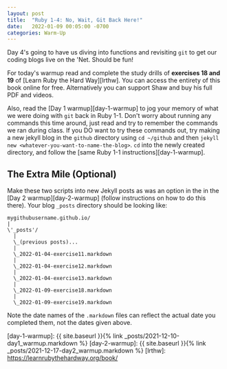 ```yaml
---
layout: post
title:  "Ruby 1-4: No, Wait, Git Back Here!"
date:   2022-01-09 00:05:00 -0700
categories: Warm-Up
---
```


Day 4's going to have us diving into functions and revisiting `git` to get our coding blogs live on the 'Net. Should be fun!

For today's warmup read and complete the study drills of **exercises 18 and 19** of [Learn Ruby the Hard Way][lrthw]. You can access the entirety of this book online for free. Alternatively you can support Shaw and buy his full PDF and videos.

Also, read the [Day 1 warmup][day-1-warmup] to jog your memory of what we were doing with `git` back in Ruby 1-1. Don't worry about running any commands this time around, just read and try to remember the commands we ran during class. If you DO want to try these commands out, try making a new jekyll blog in the `github` directory using `cd ~/github` and then `jekyll new <whatever-you-want-to-name-the-blog>`. `cd` into the newly created directory, and follow the [same Ruby 1-1 instructions][day-1-warmup].

The Extra Mile (Optional)
---

Make these two scripts into new Jekyll posts as was an option in the in the [Day 2 warmup][day-2-warmup] (follow instructions on how to do this there). Your blog `_posts` directory should be looking like:

```
mygithubusername.github.io/
|
\'_posts'/
  |
  \_(previous posts)...
  |
  \_2022-01-04-exercise11.markdown
  |
  \_2022-01-04-exercise12.markdown
  |
  \_2022-01-04-exercise13.markdown
  |
  \_2022-01-09-exercise18.markdown
  |
  \_2022-01-09-exercise19.markdown
```

Note the date names of the `.markdown` files can reflect the actual date you completed them, not the dates given above.

[day-1-warmup]: {{ site.baseurl }}{% link _posts/2021-12-10-day1_warmup.markdown %} 
[day-2-warmup]: {{ site.baseurl }}{% link _posts/2021-12-17-day2_warmup.markdown %} 
[lrthw]: https://learnrubythehardway.org/book/
